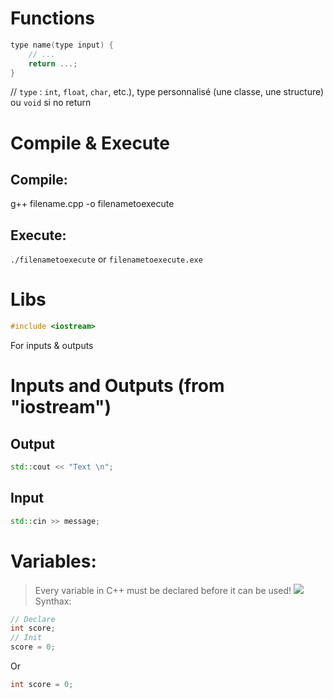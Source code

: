 # Functions
```cpp
type name(type input) {
    // ...
    return ...;
}
```
// `type` : `int`, `float`, `char`, etc.), type personnalisé (une classe, une structure) ou  `void` si no return

# Compile & Execute
## Compile:
g++ filename.cpp -o filenametoexecute

## Execute:
`./filenametoexecute` or `filenametoexecute.exe`

# Libs
```cpp
#include <iostream>
```
For inputs & outputs

# Inputs and Outputs (from "iostream")
## Output
```cpp
std::cout << "Text \n";
```

## Input
```cpp
std::cin >> message;
```

# Variables:
> Every variable in C++ must be declared before it can be used!
![](https://img001.prntscr.com/file/img001/blWsh3h6R4u7uI2Q_Jq_Mw.png)
Synthax:
```cpp
// Declare
int score;
// Init
score = 0;
```
Or
```cpp
int score = 0;
```
